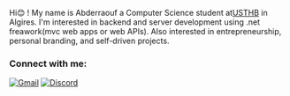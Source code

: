 Hi😊 ! My name is Abderraouf  a Computer Science student at[USTHB](https://www.usthb.dz/) in Algires.
I'm interested in backend and server development using .net freawork(mvc web apps or web APIs).
Also interested in entrepreneurship, personal branding, and self-driven projects.

### Connect with me:

[![Gmail](https://img.shields.io/badge/Gmail-red?style=flat-square&logo=gmail)](abderraoufbk99@gmail.com)
[![Discord](https://img.shields.io/badge/Discord-7289DA?style=flat-square&logo=discord)](https://discord.com/users/raouf._.bk)
